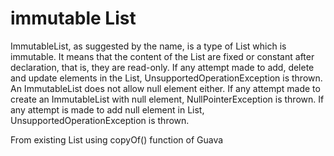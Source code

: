 # immutable List



ImmutableList, as suggested by the name, is a type of List which is immutable. It means that the content of the List are fixed or constant after declaration, that is, they are read-only.
If any attempt made to add, delete and update elements in the List, UnsupportedOperationException is thrown.
An ImmutableList does not allow null element either.
If any attempt made to create an ImmutableList with null element, NullPointerException is thrown. If any attempt is made to add null element in List, UnsupportedOperationException is thrown.


From existing List using copyOf() function of Guava
